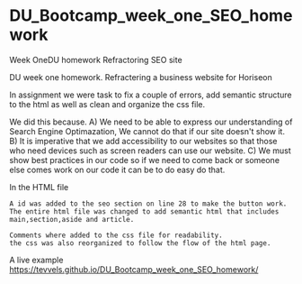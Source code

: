 # DU_Bootcamp_week_one_SEO_homework

Week OneDU homework Refractoring SEO site

DU week one homework. Refractering a business website for Horiseon

In assignment we were task to fix a couple of errors, add semantic structure to the html as well as clean and organize the css file.

We did this because. A) We need to be able to express our understanding of Search Engine Optimazation, We cannot do that if our site doesn't show it. B) It is imperative that we add accessibility to our websites so that those who need devices such as screen readers can use our website. C) We must show best practices in our code so if we need to come back or someone else comes work on our code it can be to do easy do that.

In the HTML file

    A id was added to the seo section on line 28 to make the button work.
    The entire html file was changed to add semantic html that includes main,section,aside and article.

    Comments where added to the css file for readability.
    the css was also reorganized to follow the flow of the html page.
    
A live example https://tevvels.github.io/DU_Bootcamp_week_one_SEO_homework/
